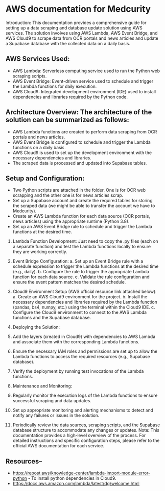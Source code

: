 # AWS documentation for Medcurity
Introduction: This documentation provides a comprehensive guide for setting up a data scraping and database update solution using AWS services. The solution involves using AWS Lambda, AWS Event Bridge, and AWS Cloud9 to scrape data from OCR portals and news articles and update a Supabase database with the collected data on a daily basis.
## AWS Services Used:
* AWS Lambda: Serverless computing service used to run the Python web scraping scripts.
* AWS Event Bridge: Event-driven service used to schedule and trigger the Lambda functions for daily execution.
* AWS Cloud9: Integrated development environment (IDE) used to install dependencies and libraries required by the Python code.
## Architecture Overview: The architecture of the solution can be summarized as follows:
* AWS Lambda functions are created to perform data scraping from OCR portals and news articles.
* AWS Event Bridge is configured to schedule and trigger the Lambda functions on a daily basis.
* AWS Cloud9 is used to set up the development environment with the necessary dependencies and libraries.
* The scraped data is processed and updated into Supabase tables.
## Setup and Configuration:
* Two Python scripts are attached in the folder. One is for OCR web scrapping and the other one is for news articles scrap.
* Set up a Supabase account and create the required tables for storing the scraped data (we might be able to transfer the account we have to Medcurity). 
* Create an AWS Lambda function for each data source (OCR portals, news articles) using the appropriate runtime (Python 3.8). 
* Set up an AWS Event Bridge rule to schedule and trigger the Lambda functions at the desired time.

1. Lambda Function Development: Just need to copy the .py files (each on a separate function) and test the Lambda functions locally to ensure they are working correctly.

2.	Event Bridge Configuration: a. Set up an Event Bridge rule with a schedule expression to trigger the Lambda functions at the desired time (e.g., daily). b. Configure the rule to trigger the appropriate Lambda function for each data source. c. Validate the rule configuration and ensure the event pattern matches the desired schedule.

3.	Cloud9 Environment Setup (AWS official resource link attached below): a. Create an AWS Cloud9 environment for the project. b. Install the necessary dependencies and libraries required by the Lambda function (pandas, bs4, numpy, etc.) using the terminal within the Cloud9 IDE. c. Configure the Cloud9 environment to connect to the AWS Lambda functions and the Supabase database.

4.	Deploying the Solution: 
1.	Add the layers (created in Cloud9) with dependencies to AWS Lambda and associate them with the corresponding Lambda functions.  
2.	Ensure the necessary IAM roles and permissions are set up to allow the Lambda functions to access the required resources (e.g., Supabase database). 
3.	Verify the deployment by running test invocations of the Lambda functions.

5.	Maintenance and Monitoring: 
1.	Regularly monitor the execution logs of the Lambda functions to ensure successful scraping and data updates. 
2.	Set up appropriate monitoring and alerting mechanisms to detect and notify any failures or issues in the solution. 
3.	Periodically review the data sources, scraping scripts, and the Supabase database structure to accommodate any changes or updates.
Note: This documentation provides a high-level overview of the process. For detailed instructions and specific configuration steps, please refer to the official AWS documentation for each service.

## Resources– 
* https://repost.aws/knowledge-center/lambda-import-module-error-python - To install python dependencies in Cloud9.
* https://docs.aws.amazon.com/lambda/latest/dg/welcome.html
